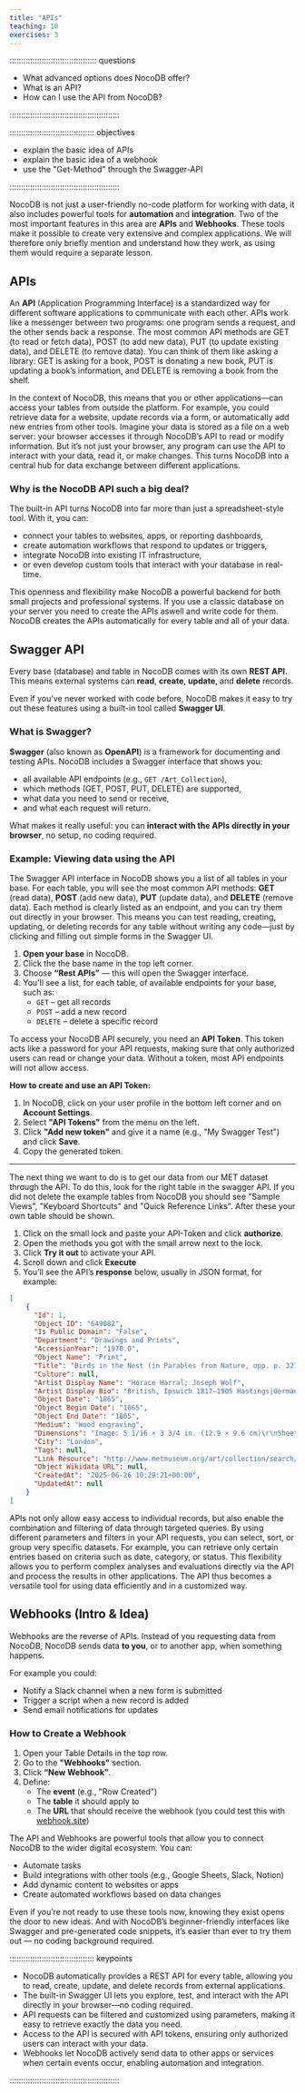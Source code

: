 ```yaml
---
title: "APIs"
teaching: 10
exercises: 3
---
```


:::::::::::::::::::::::::::::::::::::: questions

- What advanced options does NocoDB offer?
- What is an API?
- How can I use the API from NocoDB?

::::::::::::::::::::::::::::::::::::::::::::::::

::::::::::::::::::::::::::::::::::::: objectives

- explain the basic idea of APIs
- explain the basic idea of a webhook
- use the "Get-Method" through the Swagger-API

::::::::::::::::::::::::::::::::::::::::::::::::


NocoDB is not just a user-friendly no-code platform for working with data, it also includes powerful tools for **automation** and **integration**. Two of the most important features in this area are **APIs** and **Webhooks**. These tools make it possible to create very extensive and complex applications. We will therefore only briefly mention and understand how they work, as using them would require a separate lesson.


## APIs


An **API** (Application Programming Interface) is a standardized way for different software applications to communicate with each other. APIs work like a messenger between two programs: one program sends a request, and the other sends back a response. The most common API methods are GET (to read or fetch data), POST (to add new data), PUT (to update existing data), and DELETE (to remove data). You can think of them like asking a library: GET is asking for a book, POST is donating a new book, PUT is updating a book’s information, and DELETE is removing a book from the shelf.

In the context of NocoDB, this means that you or other applications—can access your tables from outside the platform. For example, you could retrieve data for a website, update records via a form, or automatically add new entries from other tools. Imagine your data is stored as a file on a web server: your browser accesses it through NocoDB’s API to read or modify information. But it’s not just your browser, any program can use the API to interact with your data, read it, or make changes. This turns NocoDB into a central hub for data exchange between different applications.



### Why is the NocoDB API such a big deal?

The built-in API turns NocoDB into far more than just a spreadsheet-style tool. With it, you can:

- connect your tables to websites, apps, or reporting dashboards,  
- create automation workflows that respond to updates or triggers,  
- integrate NocoDB into existing IT infrastructure,  
- or even develop custom tools that interact with your database in real-time.

This openness and flexibility make NocoDB a powerful backend for both small projects and professional systems. If you use a classic database on your server you need to create the APIs aswell and write code for them. NocoDB creates the APIs automatically for every table and all of your data.



## Swagger API

Every base (database) and table in NocoDB comes with its own **REST API**. This means external systems can **read**, **create**, **update**, and **delete** records.

Even if you’ve never worked with code before, NocoDB makes it easy to try out these features using a built-in tool called **Swagger UI**.



### What is Swagger?

**Swagger** (also known as **OpenAPI**) is a framework for documenting and testing APIs. NocoDB includes a Swagger interface that shows you:

- all available API endpoints (e.g., `GET /Art_Collection`),  
- which methods (GET, POST, PUT, DELETE) are supported,  
- what data you need to send or receive,  
- and what each request will return.

What makes it really useful: you can **interact with the APIs directly in your browser**, no setup, no coding required.


### Example: Viewing data using the API

The Swagger API interface in NocoDB shows you a list of all tables in your base. For each table, you will see the most common API methods: **GET** (read data), **POST** (add new data), **PUT** (update data), and **DELETE** (remove data). Each method is clearly listed as an endpoint, and you can try them out directly in your browser. This means you can test reading, creating, updating, or deleting records for any table without writing any code—just by clicking and filling out simple forms in the Swagger UI.


1. **Open your base** in NocoDB.  
2. Click the the base name in the top left corner.  
3. Choose **“Rest APIs”** — this will open the Swagger interface.  
4. You'll see a list, for each table, of available endpoints for your base, such as:  
   - `GET` – get all records  
   - `POST` – add a new record  
   - `DELETE` – delete a specific record

To access your NocoDB API securely, you need an **API Token**. This token acts like a password for your API requests, making sure that only authorized users can read or change your data. Without a token, most API endpoints will not allow access.

**How to create and use an API Token:**

1. In NocoDB, click on your user profile in the bottom left corner and on **Account Settings**.
2. Select **"API Tokens"** from the menu on the left.
3. Click **"Add new token"** and give it a name (e.g., "My Swagger Test") and click **Save**.
4. Copy the generated token.


--- 

The next thing we want to do is to get our data from our MET dataset through the API. To do this, look for the right table in the swagger API. If you did not delete the example tables from NocoDB you should see "Sample Views", "Keyboard Shortcuts" and "Quick Reference Links". After these your own table should be shown. 

1. Click on the small lock and paste your API-Token and click **authorize**. 
2. Open the methods you got with the small arrow next to the lock.
3. Click **Try it out** to activate your API.
4. Scroll down and click **Execute**
5. You’ll see the API’s **response** below, usually in JSON format, for example:

```json
[
    {
      "Id": 1,
      "Object ID": "649082",
      "Is Public Domain": "False",
      "Department": "Drawings and Prints",
      "AccessionYear": "1970.0",
      "Object Name": "Print",
      "Title": "Birds in the Nest (in Parables from Nature, opp. p. 327)",
      "Culture": null,
      "Artist Display Name": "Horace Harral; Joseph Wolf",
      "Artist Display Bio": "British, Ipswich 1817–1905 Hastings|German, Moers 1820–1899 London",
      "Object Date": "1865",
      "Object Begin Date": "1865",
      "Object End Date": "1865",
      "Medium": "Wood engraving",
      "Dimensions": "Image: 5 1/16 × 3 3/4 in. (12.9 × 9.6 cm)\r\nSheet: 8 7/16 × 5 1/2 in. (21.5 × 14 cm)",
      "City": "London",
      "Tags": null,
      "Link Resource": "http://www.metmuseum.org/art/collection/search/649082",
      "Object Wikidata URL": null,
      "CreatedAt": "2025-06-26 10:29:21+00:00",
      "UpdatedAt": null
    }
]
```

APIs not only allow easy access to individual records, but also enable the combination and filtering of data through targeted queries. By using different parameters and filters in your API requests, you can select, sort, or group very specific datasets. For example, you can retrieve only certain entries based on criteria such as date, category, or status. This flexibility allows you to perform complex analyses and evaluations directly via the API and process the results in other applications. The API thus becomes a versatile tool for using data efficiently and in a customized way.




## Webhooks (Intro & Idea)

Webhooks are the reverse of APIs. Instead of you requesting data from NocoDB, NocoDB sends data **to you**, or to another app, when something happens.

For example you could:

- Notify a Slack channel when a new form is submitted
- Trigger a script when a new record is added
- Send email notifications for updates



### How to Create a Webhook

1. Open your Table Details in the top row.
2. Go to the **"Webhooks"** section.
3. Click **“New Webhook”**.
4. Define:
   - The **event** (e.g., "Row Created")
   - The **table** it should apply to
   - The **URL** that should receive the webhook (you could test this with [webhook.site](https://webhook.site))




The API and Webhooks are powerful tools that allow you to connect NocoDB to the wider digital ecosystem. You can:

- Automate tasks
- Build integrations with other tools (e.g., Google Sheets, Slack, Notion)
- Add dynamic content to websites or apps
- Create automated workflows based on data changes

Even if you’re not ready to use these tools now, knowing they exist opens the door to new ideas. And with NocoDB’s beginner-friendly interfaces like Swagger and pre-generated code snippets, it’s easier than ever to try them out — no coding background required.


::::::::::::::::::::::::::::::::::::: keypoints

- NocoDB automatically provides a REST API for every table, allowing you to read, create, update, and delete records from external applications.
- The built-in Swagger UI lets you explore, test, and interact with the API directly in your browser—no coding required.
- API requests can be filtered and customized using parameters, making it easy to retrieve exactly the data you need.
- Access to the API is secured with API tokens, ensuring only authorized users can interact with your data.
- Webhooks let NocoDB actively send data to other apps or services when certain events occur, enabling automation and integration.

::::::::::::::::::::::::::::::::::::::::::::::::
